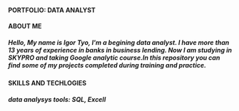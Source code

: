 #### PORTFOLIO: DATA ANALYST
#### ABOUT ME
##### Hello, My name is Igor Tyo, I'm a begining data analyst. I have more than 13 years of experience in banks in business lending. Now I am studying in SKYPRO and taking Google analytic course.In this repository you can find some of my projects completed during training and practice. 
#### SKILLS AND TECHLOGIES
##### data analysys tools: SQL, Excell
